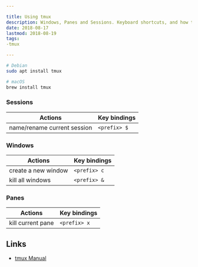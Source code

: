 ```yaml
---

title: Using tmux
description: Windows, Panes and Sessions. Keyboard shortcuts, and how to configure custom key bindings
date: 2018-08-17
lastmod: 2018-08-19
tags: 
-tmux

---
```


```bash
# Debian
sudo apt install tmux

# macOS
brew install tmux
```

### Sessions

| Actions | Key bindings |
|-|-|
| name/rename current session | `<prefix> $` |

### Windows

| Actions | Key bindings |
|-|-|
| create a new window | `<prefix> c` |
| kill all windows | `<prefix> &` |


### Panes

| Actions | Key bindings |
|-|-|
| kill current pane | `<prefix> x` |


Links
--- 

- [tmux Manual](https://man.openbsd.org/OpenBSD-current/man1/tmux.1)
